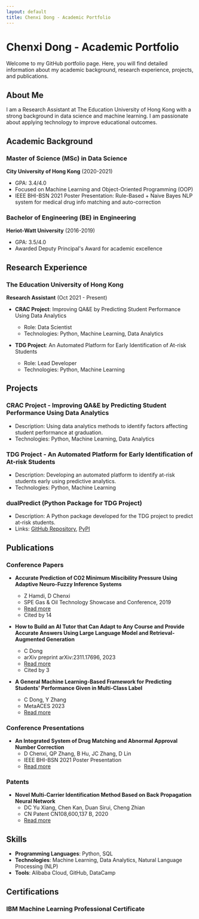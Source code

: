 ```yaml
---
layout: default
title: Chenxi Dong - Academic Portfolio
---
```


# Chenxi Dong - Academic Portfolio

Welcome to my GitHub portfolio page. Here, you will find detailed information about my academic background, research experience, projects, and publications.

## About Me

I am a Research Assistant at The Education University of Hong Kong with a strong background in data science and machine learning. I am passionate about applying technology to improve educational outcomes.

## Academic Background

### Master of Science (MSc) in Data Science
**City University of Hong Kong** (2020-2021)
- GPA: 3.4/4.0
- Focused on Machine Learning and Object-Oriented Programming (OOP)
- IEEE BHI-BSN 2021 Poster Presentation: Rule-Based + Naive Bayes NLP system for medical drug info matching and auto-correction

### Bachelor of Engineering (BE) in Engineering
**Heriot-Watt University** (2016-2019)
- GPA: 3.5/4.0
- Awarded Deputy Principal's Award for academic excellence

## Research Experience

### The Education University of Hong Kong
**Research Assistant** (Oct 2021 - Present)
- **CRAC Project**: Improving QA&E by Predicting Student Performance Using Data Analytics
  - Role: Data Scientist
  - Technologies: Python, Machine Learning, Data Analytics

- **TDG Project**: An Automated Platform for Early Identification of At-risk Students
  - Role: Lead Developer
  - Technologies: Python, Machine Learning

## Projects

### CRAC Project - Improving QA&E by Predicting Student Performance Using Data Analytics
- Description: Using data analytics methods to identify factors affecting student performance at graduation.
- Technologies: Python, Machine Learning, Data Analytics

### TDG Project - An Automated Platform for Early Identification of At-risk Students
- Description: Developing an automated platform to identify at-risk students early using predictive analytics.
- Technologies: Python, Machine Learning

### dualPredict (Python Package for TDG Project)
- Description: A Python package developed for the TDG project to predict at-risk students.
- Links: [GitHub Repository](https://github.com/098765d/dualPredictor), [PyPI](https://pypi.org/project/dualPredictor/)

## Publications

### Conference Papers
- **Accurate Prediction of CO2 Minimum Miscibility Pressure Using Adaptive Neuro-Fuzzy Inference Systems**
  - Z Hamdi, D Chenxi
  - SPE Gas & Oil Technology Showcase and Conference, 2019
  - [Read more](https://www.onepetro.org/conference-paper/SPE-195560-MS)
  - Cited by 14

- **How to Build an AI Tutor that Can Adapt to Any Course and Provide Accurate Answers Using Large Language Model and Retrieval-Augmented Generation**
  - C Dong
  - arXiv preprint arXiv:2311.17696, 2023
  - [Read more](https://arxiv.org/abs/2311.17696)
  - Cited by 3

- **A General Machine Learning-Based Framework for Predicting Students' Performance Given in Multi-Class Label**
  - C Dong, Y Zhang
  - MetaACES 2023
  - [Read more](https://www.eduhk.hk/metaaces2023/download/MetaACES%202023-Proceedings.pdf)

### Conference Presentations
- **An Integrated System of Drug Matching and Abnormal Approval Number Correction**
  - D Chenxi, QP Zhang, B Hu, JC Zhang, D Lin
  - IEEE BHI-BSN 2021 Poster Presentation
  - [Read more](https://docs.google.com/presentation/d/1Yv-vgErBwZpsDU6caslx5lfWU0TXFe8u/edit?usp=sharing&ouid=103405228218175523912&rtpof=true&sd=true)

### Patents
- **Novel Multi-Carrier Identification Method Based on Back Propagation Neural Network**
  - DC Yu Xiang, Chen Kan, Duan Sirui, Cheng Zhian
  - CN Patent CN108,600,137 B, 2020
  - [Read more](https://patents.google.com/patent/CN108600137B/en)

## Skills

- **Programming Languages**: Python, SQL
- **Technologies**: Machine Learning, Data Analytics, Natural Language Processing (NLP)
- **Tools**: Alibaba Cloud, GitHub, DataCamp

## Certifications

### IBM Machine Learning Professional Certificate
